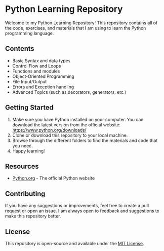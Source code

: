 # Python Learning Repository

Welcome to my Python Learning Repository! This repository contains all of the code, exercises, and materials that I am using to learn the Python programming language.

## Contents

- Basic Syntax and data types
- Control Flow and Loops
- Functions and modules
- Object-Oriented Programming
- File Input/Output
- Errors and Exception handling
- Advanced Topics (such as decorators, generators, etc.)

## Getting Started

1. Make sure you have Python installed on your computer. You can download the latest version from the official website: https://www.python.org/downloads/
2. Clone or download this repository to your local machine.
3. Browse through the different folders to find the materials and code that you need.
4. Happy learning!

## Resources

- [Python.org](https://www.python.org/) - The official Python website

## Contributing

If you have any suggestions or improvements, feel free to create a pull request or open an issue. I am always open to feedback and suggestions to make this repository better.

## License

This repository is open-source and available under the [MIT License](LICENSE.md).
